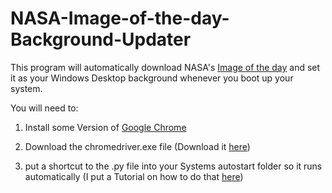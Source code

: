 # NASA-Image-of-the-day-Background-Updater
This program will automatically download NASA's [Image of the day](https://www.nasa.gov/multimedia/imagegallery/iotd.html ) and set it as your Windows Desktop background whenever you boot up your system.

You will need to:

1. Install some Version of [Google Chrome](https://www.google.com/chrome/)

2. Download the chromedriver.exe file (Download it [here](https://sites.google.com/a/chromium.org/chromedriver/downloads))

3. put a shortcut to the .py file into your Systems autostart folder so it runs automatically
(I put a Tutorial on how to do that [here](https://www.youtube.com/watch?v=U_4eFRBOTKc))
